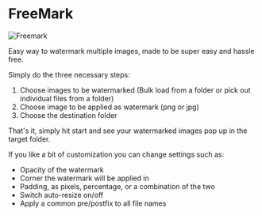 # FreeMark

![Freemark](https://github.com/nikolajlauridsen/FreeMark/blob/master/screenshot.PNG?raw=true)

Easy way to watermark multiple images, made to be super easy and hassle free.

Simply do the three necessary steps: 
1. Choose images to be watermarked (Bulk load from a folder or pick out individual files from a folder)
2. Choose image to be applied as watermark (png or jpg)
3. Choose the destination folder

That's it, simply hit start and see your watermarked images pop up in the target folder. 

If you like a bit of customization you can change settings such as: 
* Opacity of the watermark  
* Corner the watermark will be applied in
* Padding, as pixels, percentage, or a combination of the two
* Switch auto-resize on/off
* Apply a common pre/postfix to all file names
